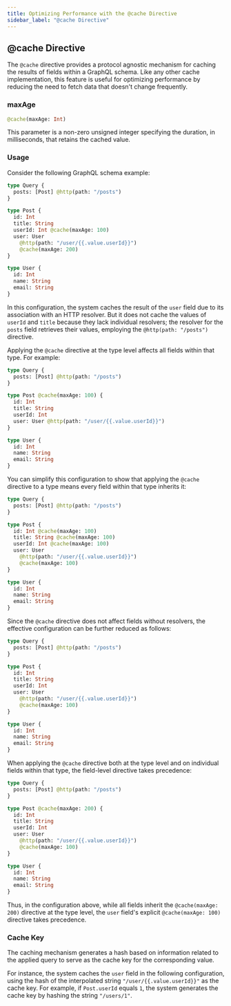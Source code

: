 ```yaml
---
title: Optimizing Performance with the @cache Directive
sidebar_label: "@cache Directive"
---
```


## @cache Directive

The `@cache` directive provides a protocol agnostic mechanism for caching the results of fields within a GraphQL schema. Like any other cache implementation, this feature is useful for optimizing performance by reducing the need to fetch data that doesn't change frequently.

### maxAge

```graphql
@cache(maxAge: Int)
```

This parameter is a non-zero unsigned integer specifying the duration, in milliseconds, that retains the cached value.

### Usage

Consider the following GraphQL schema example:

```graphql
type Query {
  posts: [Post] @http(path: "/posts")
}

type Post {
  id: Int
  title: String
  userId: Int @cache(maxAge: 100)
  user: User
    @http(path: "/user/{{.value.userId}}")
    @cache(maxAge: 200)
}

type User {
  id: Int
  name: String
  email: String
}
```

In this configuration, the system caches the result of the `user` field due to its association with an HTTP resolver. But it does not cache the values of `userId` and `title` because they lack individual resolvers; the resolver for the `posts` field retrieves their values, employing the `@http(path: "/posts")` directive.

Applying the `@cache` directive at the type level affects all fields within that type. For example:

```graphql
type Query {
  posts: [Post] @http(path: "/posts")
}

type Post @cache(maxAge: 100) {
  id: Int
  title: String
  userId: Int
  user: User @http(path: "/user/{{.value.userId}}")
}

type User {
  id: Int
  name: String
  email: String
}
```

You can simplify this configuration to show that applying the `@cache` directive to a type means every field within that type inherits it:

```graphql
type Query {
  posts: [Post] @http(path: "/posts")
}

type Post {
  id: Int @cache(maxAge: 100)
  title: String @cache(maxAge: 100)
  userId: Int @cache(maxAge: 100)
  user: User
    @http(path: "/user/{{.value.userId}}")
    @cache(maxAge: 100)
}

type User {
  id: Int
  name: String
  email: String
}
```

Since the `@cache` directive does not affect fields without resolvers, the effective configuration can be further reduced as follows:

```graphql
type Query {
  posts: [Post] @http(path: "/posts")
}

type Post {
  id: Int
  title: String
  userId: Int
  user: User
    @http(path: "/user/{{.value.userId}}")
    @cache(maxAge: 100)
}

type User {
  id: Int
  name: String
  email: String
}
```

When applying the `@cache` directive both at the type level and on individual fields within that type, the field-level directive takes precedence:

```graphql
type Query {
  posts: [Post] @http(path: "/posts")
}

type Post @cache(maxAge: 200) {
  id: Int
  title: String
  userId: Int
  user: User
    @http(path: "/user/{{.value.userId}}")
    @cache(maxAge: 100)
}

type User {
  id: Int
  name: String
  email: String
}
```

Thus, in the configuration above, while all fields inherit the `@cache(maxAge: 200)` directive at the type level, the `user` field's explicit `@cache(maxAge: 100)` directive takes precedence.

### Cache Key

The caching mechanism generates a hash based on information related to the applied query to serve as the cache key for the corresponding value.

For instance, the system caches the `user` field in the following configuration, using the hash of the interpolated string `"/user/{{.value.userId}}"` as the cache key. For example, if `Post.userId` equals `1`, the system generates the cache key by hashing the string `"/users/1"`.
